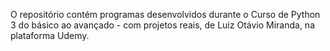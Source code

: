 O repositório contém programas desenvolvidos durante o Curso de Python 3 do básico ao avançado - com projetos reais, de Luiz Otávio Miranda, na plataforma Udemy.

